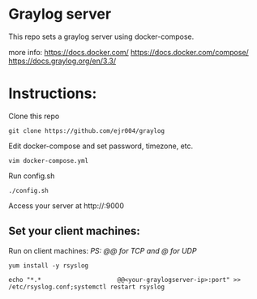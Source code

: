 # Graylog server

This repo sets a graylog server using docker-compose.

more info:
https://docs.docker.com/
https://docs.docker.com/compose/
https://docs.graylog.org/en/3.3/

# Instructions:

Clone this repo

```
git clone https://github.com/ejr004/graylog
```

Edit docker-compose and set password, timezone, etc.
```
vim docker-compose.yml
```

Run config.sh

```
./config.sh
```

Access your server at http://<your-serverip>:9000

## Set your client machines:

Run on client machines:
_PS: @@ for TCP and @ for UDP_
```
yum install -y rsyslog

echo "*.*                     @@<your-graylogserver-ip>:port" >> /etc/rsyslog.conf;systemctl restart rsyslog
```

